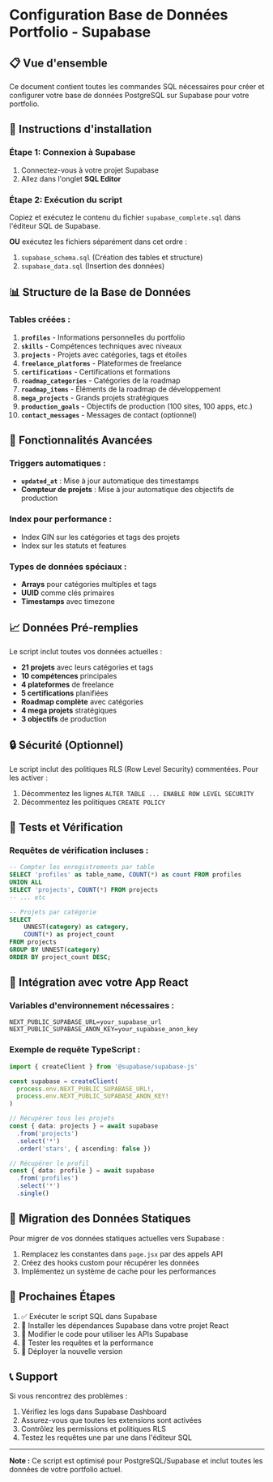 # Configuration Base de Données Portfolio - Supabase

## 📋 Vue d'ensemble

Ce document contient toutes les commandes SQL nécessaires pour créer et configurer votre base de données PostgreSQL sur Supabase pour votre portfolio.

## 🚀 Instructions d'installation

### Étape 1: Connexion à Supabase
1. Connectez-vous à votre projet Supabase
2. Allez dans l'onglet **SQL Editor**

### Étape 2: Exécution du script
Copiez et exécutez le contenu du fichier `supabase_complete.sql` dans l'éditeur SQL de Supabase.

**OU** exécutez les fichiers séparément dans cet ordre :
1. `supabase_schema.sql` (Création des tables et structure)
2. `supabase_data.sql` (Insertion des données)

## 📊 Structure de la Base de Données

### Tables créées :

1. **`profiles`** - Informations personnelles du portfolio
2. **`skills`** - Compétences techniques avec niveaux
3. **`projects`** - Projets avec catégories, tags et étoiles
4. **`freelance_platforms`** - Plateformes de freelance
5. **`certifications`** - Certifications et formations
6. **`roadmap_categories`** - Catégories de la roadmap
7. **`roadmap_items`** - Éléments de la roadmap de développement
8. **`mega_projects`** - Grands projets stratégiques
9. **`production_goals`** - Objectifs de production (100 sites, 100 apps, etc.)
10. **`contact_messages`** - Messages de contact (optionnel)

## 🔧 Fonctionnalités Avancées

### Triggers automatiques :
- **`updated_at`** : Mise à jour automatique des timestamps
- **Compteur de projets** : Mise à jour automatique des objectifs de production

### Index pour performance :
- Index GIN sur les catégories et tags des projets
- Index sur les statuts et features

### Types de données spéciaux :
- **Arrays** pour catégories multiples et tags
- **UUID** comme clés primaires
- **Timestamps** avec timezone

## 📈 Données Pré-remplies

Le script inclut toutes vos données actuelles :
- **21 projets** avec leurs catégories et tags
- **10 compétences** principales
- **4 plateformes** de freelance
- **5 certifications** planifiées
- **Roadmap complète** avec catégories
- **4 mega projets** stratégiques
- **3 objectifs** de production

## 🔒 Sécurité (Optionnel)

Le script inclut des politiques RLS (Row Level Security) commentées. Pour les activer :

1. Décommentez les lignes `ALTER TABLE ... ENABLE ROW LEVEL SECURITY`
2. Décommentez les politiques `CREATE POLICY`

## 🧪 Tests et Vérification

### Requêtes de vérification incluses :

```sql
-- Compter les enregistrements par table
SELECT 'profiles' as table_name, COUNT(*) as count FROM profiles
UNION ALL
SELECT 'projects', COUNT(*) FROM projects
-- ... etc

-- Projets par catégorie
SELECT 
    UNNEST(category) as category,
    COUNT(*) as project_count
FROM projects 
GROUP BY UNNEST(category)
ORDER BY project_count DESC;
```

## 📱 Intégration avec votre App React

### Variables d'environnement nécessaires :
```env
NEXT_PUBLIC_SUPABASE_URL=your_supabase_url
NEXT_PUBLIC_SUPABASE_ANON_KEY=your_supabase_anon_key
```

### Exemple de requête TypeScript :
```typescript
import { createClient } from '@supabase/supabase-js'

const supabase = createClient(
  process.env.NEXT_PUBLIC_SUPABASE_URL!,
  process.env.NEXT_PUBLIC_SUPABASE_ANON_KEY!
)

// Récupérer tous les projets
const { data: projects } = await supabase
  .from('projects')
  .select('*')
  .order('stars', { ascending: false })

// Récupérer le profil
const { data: profile } = await supabase
  .from('profiles')
  .select('*')
  .single()
```

## 🔄 Migration des Données Statiques

Pour migrer de vos données statiques actuelles vers Supabase :

1. Remplacez les constantes dans `page.jsx` par des appels API
2. Créez des hooks custom pour récupérer les données
3. Implémentez un système de cache pour les performances

## 🎯 Prochaines Étapes

1. ✅ Exécuter le script SQL dans Supabase
2. 🔧 Installer les dépendances Supabase dans votre projet React
3. 🔗 Modifier le code pour utiliser les APIs Supabase
4. 🧪 Tester les requêtes et la performance
5. 🚀 Déployer la nouvelle version

## 📞 Support

Si vous rencontrez des problèmes :
1. Vérifiez les logs dans Supabase Dashboard
2. Assurez-vous que toutes les extensions sont activées
3. Contrôlez les permissions et politiques RLS
4. Testez les requêtes une par une dans l'éditeur SQL

---

**Note :** Ce script est optimisé pour PostgreSQL/Supabase et inclut toutes les données de votre portfolio actuel.
